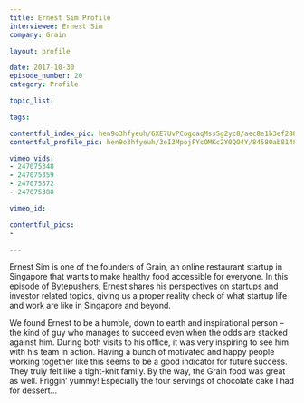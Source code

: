 ```yaml
---
title: Ernest Sim Profile
interviewee: Ernest Sim
company: Grain

layout: profile

date: 2017-10-30
episode_number: 20
category: Profile

topic_list:

tags:

contentful_index_pic: hen9o3hfyeuh/6XE7UvPCogoaqMssSg2yc8/aec8e1b3ef2886481ceb45b009d636fb/Ernest_Sim_Half_Profile.jpg
contentful_profile_pic: hen9o3hfyeuh/3eI3MpojFYcOMKc2Y0QO4Y/84580ab8148abc22468589f24337bbb3/Ernest_Sim_Blue_Frame.png

vimeo_vids:
- 247075348
- 247075359
- 247075372
- 247075388

vimeo_id: 

contentful_pics:
- 

---
```


Ernest Sim is one of the founders of Grain, an online restaurant startup in Singapore that wants to make healthy food accessible for everyone. In this episode of Bytepushers, Ernest shares his perspectives on startups and investor related topics, giving us a proper reality check of what startup life and work are like in Singapore and beyond.

We found Ernest to be a humble, down to earth and inspirational person – the kind of guy who manages to succeed even when the odds are stacked against him. During both visits to his office, it was very inspiring to see him with his team in action. Having a bunch of motivated and happy people working together like this seems to be a good indicator for future success. They truly felt like a tight-knit family. By the way, the Grain food was great as well. Friggin’ yummy! Especially the four servings of chocolate cake I had for dessert…
